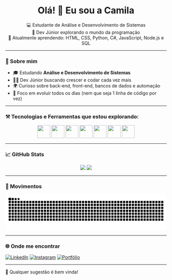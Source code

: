 <h1 align="center">Olá! 👋 Eu sou a Camila</h1>
<p align="center">
  💻 Estudante de Análise e Desenvolvimento de Sistemas <br/>
  🚀 Dev Júnior explorando o mundo da programação <br/>
  🌱 Atualmente aprendendo: HTML, CSS, Python, C#, JavaScript, Node.js e SQL
</p>

---

### 🧠 Sobre mim

- 🎓 Estudando **Análise e Desenvolvimento de Sistemas**
- 👨‍💻 Dev Júnior buscando crescer e codar cada vez mais
- 🌍 Curioso sobre back-end, front-end, bancos de dados e automação
- 🎯 Foco em evoluir todos os dias (nem que seja 1 linha de código por vez)

---

### ⚒️ Tecnologias e Ferramentas que estou explorando:

<div align="center">
  <img src="https://cdn.jsdelivr.net/gh/devicons/devicon/icons/html5/html5-original.svg" height="40" width="40"/>
  <img src="https://cdn.jsdelivr.net/gh/devicons/devicon/icons/css3/css3-original.svg" height="40" width="40"/>
  <img src="https://cdn.jsdelivr.net/gh/devicons/devicon/icons/javascript/javascript-original.svg" height="40" width="40"/>
  <img src="https://cdn.jsdelivr.net/gh/devicons/devicon/icons/python/python-original.svg" height="40" width="40"/>
  <img src="https://cdn.jsdelivr.net/gh/devicons/devicon/icons/csharp/csharp-original.svg" height="40" width="40"/>
  <img src="https://cdn.jsdelivr.net/gh/devicons/devicon/icons/nodejs/nodejs-original.svg" height="40" width="40"/>
  <img src="https://cdn.jsdelivr.net/gh/devicons/devicon/icons/microsoftsqlserver/microsoftsqlserver-plain.svg" height="40" width="40"/>
</div>

---

### 📈 GitHub Stats

<div align="center">
  <img height="180em" src="https://github-readme-stats.vercel.app/api?username=camilaisperling&show_icons=true&theme=tokyonight"/>
  <img height="180em" src="https://github-readme-stats.vercel.app/api/top-langs/?username=camilaisperling&layout=compact&langs_count=7&theme=tokyonight"/>
</div>

---

### 🐍 Movimentos

![snake gif](https://github.com/camilaisperling/camilaisperling/blob/output/github-contribution-grid-snake.svg)

---

### 🌐 Onde me encontrar

[![LinkedIn](https://img.shields.io/badge/-LinkedIn-0A66C2?style=for-the-badge&logo=linkedin&logoColor=white)](https://www.linkedin.com/in/camilaisperling/)
[![Instagram](https://img.shields.io/badge/-Instagram-E4405F?style=for-the-badge&logo=instagram&logoColor=white)](https://instagram.com/CamilaIsperling)
[![Portfólio](https://img.shields.io/badge/-Portfolio-151515?style=for-the-badge&logo=github&logoColor=white)](https://github.com/CamilaIsperling)


---

💬 Qualquer sugestão é bem vinda!

